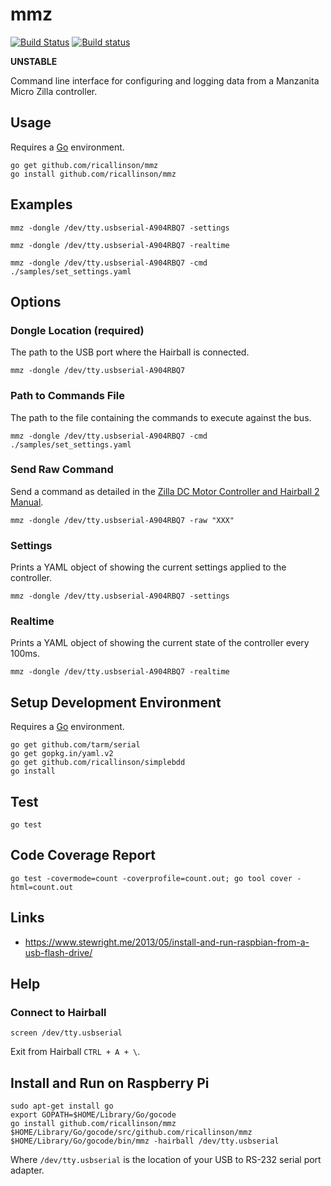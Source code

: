 # mmz

[![Build Status](https://travis-ci.org/ricallinson/mmz.svg?branch=master)](https://travis-ci.org/ricallinson/mmz) [![Build status](https://ci.appveyor.com/api/projects/status/6v17dsgd08n8ieq7/branch/master?svg=true)](https://ci.appveyor.com/project/ricallinson/mmz/branch/master)

__UNSTABLE__

Command line interface for configuring and logging data from a Manzanita Micro Zilla controller.


## Usage

Requires a [Go](https://golang.org/dl/) environment.

    go get github.com/ricallinson/mmz
    go install github.com/ricallinson/mmz

## Examples

    mmz -dongle /dev/tty.usbserial-A904RBQ7 -settings

    mmz -dongle /dev/tty.usbserial-A904RBQ7 -realtime

    mmz -dongle /dev/tty.usbserial-A904RBQ7 -cmd ./samples/set_settings.yaml

## Options

### Dongle Location (required)

The path to the USB port where the Hairball is connected.

    mmz -dongle /dev/tty.usbserial-A904RBQ7

### Path to Commands File

The path to the file containing the commands to execute against the bus.

    mmz -dongle /dev/tty.usbserial-A904RBQ7 -cmd ./samples/set_settings.yaml

### Send Raw Command

Send a command as detailed in the [Zilla DC Motor Controller and Hairball 2 Manual](http://www.manzanitamicro.com/downloads/category/1-zilla?download=92%3Ahb202d).

    mmz -dongle /dev/tty.usbserial-A904RBQ7 -raw "XXX"

### Settings

Prints a YAML object of showing the current settings applied to the controller.

    mmz -dongle /dev/tty.usbserial-A904RBQ7 -settings

### Realtime

Prints a YAML object of showing the current state of the controller every 100ms.

    mmz -dongle /dev/tty.usbserial-A904RBQ7 -realtime

## Setup Development Environment

Requires a [Go](https://golang.org/dl/) environment.

    go get github.com/tarm/serial
    go get gopkg.in/yaml.v2
    go get github.com/ricallinson/simplebdd
    go install

## Test

    go test

## Code Coverage Report

    go test -covermode=count -coverprofile=count.out; go tool cover -html=count.out

## Links

* https://www.stewright.me/2013/05/install-and-run-raspbian-from-a-usb-flash-drive/

## Help

### Connect to Hairball

    screen /dev/tty.usbserial

Exit from Hairball `CTRL + A + \`.

## Install and Run on Raspberry Pi

    sudo apt-get install go
    export GOPATH=$HOME/Library/Go/gocode
    go install github.com/ricallinson/mmz
    $HOME/Library/Go/gocode/src/github.com/ricallinson/mmz
    $HOME/Library/Go/gocode/bin/mmz -hairball /dev/tty.usbserial

Where `/dev/tty.usbserial` is the location of your USB to RS-232 serial port adapter.

